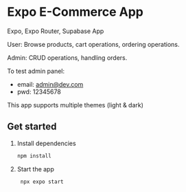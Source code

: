 # Expo E-Commerce App
Expo, Expo Router, Supabase App 

User: Browse products, cart operations, ordering operations.

Admin: CRUD operations, handling orders.

To test admin panel: 
   - email: admin@dev.com
   - pwd: 12345678 

This app supports multiple themes (light & dark)

## Get started

1. Install dependencies

   ```bash
   npm install
   ```

2. Start the app

   ```bash
    npx expo start
   ```
